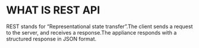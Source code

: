 
# WHAT IS REST API
REST stands for “Representational state transfer”.The client sends a request to the server, and receives a response.The appliance responds with a structured response in JSON format.
